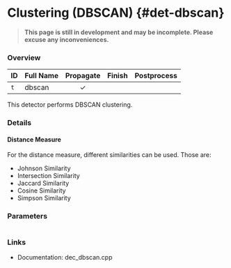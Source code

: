 # Clustering (DBSCAN) {#det-dbscan}
> **This page is still in development and may be incomplete. Please excuse any inconveniences.**

### Overview

| ID |          Full Name          | Propagate | Finish | Postprocess |
|----|-----------------------------|:---------:|:------:|:-----------:|
| `t` | dbscan                      | ✓ |   |   |

This detector performs DBSCAN clustering.

### Details
#### Distance Measure
For the distance measure, different similarities can be used. Those are:
 * Johnson Similarity
 * Intersection Similarity
 * Jaccard Similarity
 * Cosine Similarity
 * Simpson Similarity

### Parameters
```

```

### Links
 * Documentation: dec_dbscan.cpp
